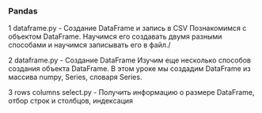### Pandas

1 dataframe.py - Создание DataFrame и запись в CSV
    Познакомимся с объектом DataFrame. Научимся его создавать двумя разными способами и научимся записывать его в файл./

2 dataframe.py - Создание DataFrame 
    Изучим еще несколько способов создания объекта DataFrame. В этом уроке мы создадим DataFrame из массива numpy, Series, словаря Series.

3 rows columns select.py - Получить информацию о размере DataFrame, отбор строк и столбцов, индексация

